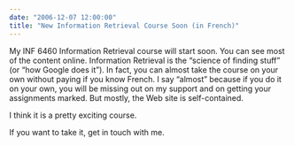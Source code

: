 ```yaml
---
date: "2006-12-07 12:00:00"
title: "New Information Retrieval Course Soon (in French)"
---
```




My INF 6460 Information Retrieval course will start soon. You can see most of the content online. Information Retrieval is the &ldquo;science of finding stuff&rdquo; (or &ldquo;how Google does it&rdquo;).
 In fact, you can almost take the course on your own without paying if you know French. I say &ldquo;almost&rdquo; because if you do it on your own, you will be missing out on my support and on getting your assignments marked. But mostly, the Web site is self-contained.

I think it is a pretty exciting course.

If you want to take it, get in touch with me.
